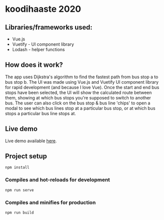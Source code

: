 # koodihaaste 2020


## Libraries/frameworks used:
 - Vue.js
 - Vuetify - UI component library
 - Lodash - helper functions

## How does it work?
The app uses Dijkstra's algorithm to find the fastest path from bus stop a to bus stop b. The UI was made using Vue.js and Vuetify UI component library for rapid development (and because I love Vue). Once the start and end bus stops have been selected, the UI will show the calculated route between them, showing at which bus stops you're supposed to switch to another bus. The user can also click on the bus stop & bus line 'chips' to open a modal to see which bus lines stop at a particular bus stop, or at which bus stops a particular bus line stops at.


## Live demo
Live demo available [here](https://koodihaaste2020.web.app/).

## Project setup
```
npm install
```

### Compiles and hot-reloads for development
```
npm run serve
```

### Compiles and minifies for production
```
npm run build
```